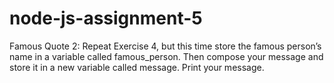 # node-js-assignment-5
Famous Quote 2: Repeat Exercise 4, but this time store the famous person’s name in a variable called famous_person. Then compose your message and store it in a new variable called message. Print your message.
